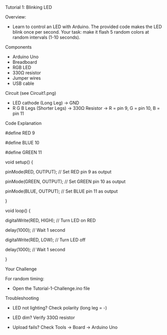 Tutorial 1: Blinking LED

Overview:
  * Learn to control an LED with Arduino. The provided code makes the LED blink once per second. Your task: make it flash 5 random colors at random intervals (1-10 seconds).

Components
  * Arduino Uno
  * Breadboard
  * RGB LED
  * 330Ω resistor
  * Jumper wires
  * USB cable

Circuit (see Circuit1.png)

  * LED cathode (Long Leg) → GND
  * R G B Legs (Shorter Legs) → 330Ω Resistor → R = pin 9, G = pin 10, B = pin 11

Code Explanation

#define RED 9

#define BLUE 10

#define GREEN 11

void setup() {

  pinMode(RED, OUTPUT);  // Set RED pin 9 as output
  
  pinMode(GREEN, OUTPUT);  // Set GREEN pin 10 as output
  
  pinMode(BLUE, OUTPUT);  // Set BLUE pin 11 as output
  
}



void loop() {

 digitalWrite(RED, HIGH);  // Turn LED on RED

 delay(1000);              // Wait 1 second

 digitalWrite(RED, LOW);   // Turn LED off

 delay(1000);              // Wait 1 second

}


Your Challenge

  For random timing:

  * Open the Tutorial-1-Challenge.ino file

Troubleshooting

* LED not lighting? Check polarity (long leg = -)

* LED dim? Verify 330Ω resistor

* Upload fails? Check Tools → Board → Arduino Uno








